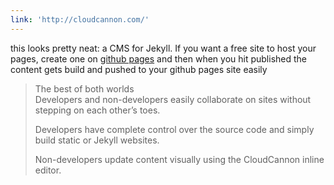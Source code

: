 ```yaml
---
link: 'http://cloudcannon.com/'
---
```


this looks pretty neat: a CMS for Jekyll. If you want a free site to host your pages, create one on [github pages](pages.githbub.com)&nbsp;and then when you hit published the content gets build and pushed to your github pages site easily

> The best of both worlds
> <br>Developers and non-developers easily collaborate on sites without stepping on each other’s toes.
>
> Developers have complete control over the source code and simply build static or Jekyll websites.
>
> Non-developers update content visually using the CloudCannon inline editor.
